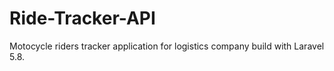 # Ride-Tracker-API
Motocycle riders tracker application for logistics company build with Laravel 5.8.
